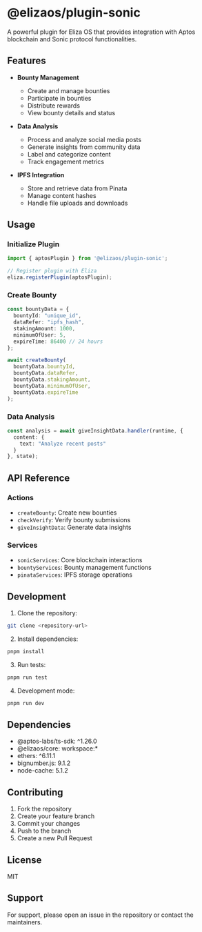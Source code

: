 # @elizaos/plugin-sonic

A powerful plugin for Eliza OS that provides integration with Aptos blockchain and Sonic protocol functionalities.

## Features

- **Bounty Management**
  - Create and manage bounties
  - Participate in bounties
  - Distribute rewards
  - View bounty details and status

- **Data Analysis**
  - Process and analyze social media posts
  - Generate insights from community data
  - Label and categorize content
  - Track engagement metrics

- **IPFS Integration**
  - Store and retrieve data from Pinata
  - Manage content hashes
  - Handle file uploads and downloads

## Usage

### Initialize Plugin

```typescript
import { aptosPlugin } from '@elizaos/plugin-sonic';

// Register plugin with Eliza
eliza.registerPlugin(aptosPlugin);
```

### Create Bounty

```typescript
const bountyData = {
  bountyId: "unique_id",
  dataRefer: "ipfs_hash",
  stakingAmount: 1000,
  minimumOfUser: 5,
  expireTime: 86400 // 24 hours
};

await createBounty(
  bountyData.bountyId,
  bountyData.dataRefer,
  bountyData.stakingAmount,
  bountyData.minimumOfUser,
  bountyData.expireTime
);
```


### Data Analysis

```typescript
const analysis = await giveInsightData.handler(runtime, {
  content: {
    text: "Analyze recent posts"
  }
}, state);
```

## API Reference

### Actions

- `createBounty`: Create new bounties
- `checkVerify`: Verify bounty submissions
- `giveInsightData`: Generate data insights

### Services

- `sonicServices`: Core blockchain interactions
- `bountyServices`: Bounty management functions
- `pinataServices`: IPFS storage operations

## Development

1. Clone the repository:

```bash
git clone <repository-url>
```

2. Install dependencies:

```bash
pnpm install
```

3. Run tests:

```bash
pnpm run test
```

4. Development mode:

```bash
pnpm run dev
```

## Dependencies

- @aptos-labs/ts-sdk: ^1.26.0
- @elizaos/core: workspace:*
- ethers: ^6.11.1
- bignumber.js: 9.1.2
- node-cache: 5.1.2

## Contributing

1. Fork the repository
2. Create your feature branch
3. Commit your changes
4. Push to the branch
5. Create a new Pull Request

## License

MIT

## Support

For support, please open an issue in the repository or contact the maintainers.